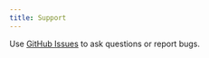 ```yaml
---
title: Support
---
```


Use [GitHub Issues](https://github.com/tig/winprint/issues) to ask questions or report bugs.